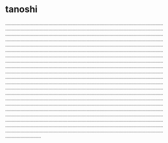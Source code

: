 # tanoshi
........................................................................................................................................................................................................................................................................................................................................................................................................................................................................................................................................................................................................................................................................................................................................................................................................................................................................................................................................................................................................................................................................................................................................................................................................................................................................................................................................................................................................................................................................................................................................................................................................................................................................................................................................................................................................................................................................................................................................................................................................................................................................................................................................................................................................................................................................................................................................................................................................................................................................................................................................................................................................................................................................................................................................